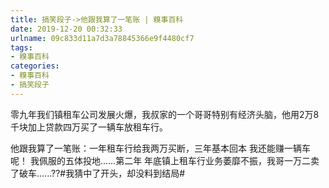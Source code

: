 ```yaml
---
title: 搞笑段子->他跟我算了一笔账 | 糗事百科
date: 2019-12-20 00:32:33
urlname: 09c833d11a7d3a78845366e9f4480cf7
tags: 
- 糗事百科
categories:
- 糗事百科
- 搞笑段子
---
```

零九年我们镇租车公司发展火爆，我叔家的一个哥哥特别有经济头脑，他用2万8千块加上贷款四万买了一辆车放租车行。

他跟我算了一笔账：一年租车行给我两万买断，三年基本回本 我还能赚一辆车呢！  我佩服的五体投地......第二年 年底镇上租车行业务萎靡不振，我哥一万二卖了破车......??#我猜中了开头，却没料到结局#


